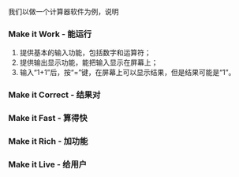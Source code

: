 

我们以做一个计算器软件为例，说明

### Make it Work - 能运行

1. 提供基本的输入功能，包括数字和运算符；
2. 提供输出显示功能，能把输入显示在屏幕上；
3. 输入“1+1”后，按“=”键，在屏幕上可以显示结果，但是结果可能是“1”。

### Make it Correct - 结果对



### Make it Fast - 算得快


### Make it Rich - 加功能


### Make it Live - 给用户


